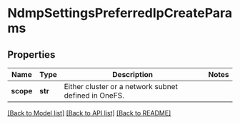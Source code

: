 # NdmpSettingsPreferredIpCreateParams

## Properties
Name | Type | Description | Notes
------------ | ------------- | ------------- | -------------
**scope** | **str** | Either cluster or a network subnet defined in OneFS. | 

[[Back to Model list]](../README.md#documentation-for-models) [[Back to API list]](../README.md#documentation-for-api-endpoints) [[Back to README]](../README.md)


